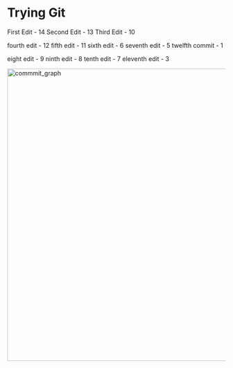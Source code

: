# Trying Git
 
First Edit - 14
Second Edit - 13
Third Edit - 10

fourth edit - 12
fifth edit  - 11
sixth edit - 6
seventh edit  - 5
twelfth commit - 1 

eight edit - 9
ninth edit  - 8
tenth edit - 7
eleventh edit - 3

<img width="675" alt="commmit_graph" src="https://user-images.githubusercontent.com/70309623/217065792-e84ca3cc-1a1c-4a05-91b6-ceb6e7100232.png">


